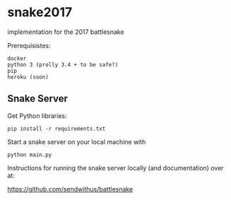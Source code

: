 # snake2017
implementation for the 2017 battlesnake


Prerequisistes:

	docker
	python 3 (prolly 3.4 + to be safe?) 
	pip
	heroku (soon)


<h2> Snake Server </h2>


Get Python libraries:

	pip install -r requirements.txt

Start a snake server on your local machine with

    python main.py


Instructions for running the snake server locally (and documentation) over at: 

https://github.com/sendwithus/battlesnake
